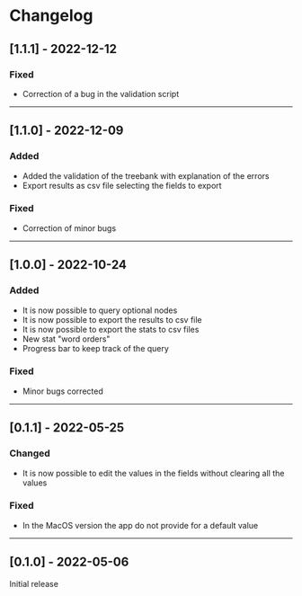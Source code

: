 # Changelog

## [1.1.1] - 2022-12-12

### Fixed

- Correction of a bug in the validation script

***

## [1.1.0] - 2022-12-09

### Added

- Added the validation of the treebank with explanation of the errors
- Export results as csv file selecting the fields to export

### Fixed

- Correction of minor bugs

***

## [1.0.0] - 2022-10-24

### Added

- It is now possible to query optional nodes
- It is now possible to export the results to csv file
- It is now possible to export the stats to csv files
- New stat "word orders"
- Progress bar to keep track of the query

### Fixed

- Minor bugs corrected

***

## [0.1.1] - 2022-05-25

### Changed

- It is now possible to edit the values in the fields without clearing all the values

### Fixed

- In the MacOS version the app do not provide for a default value

***

## [0.1.0] - 2022-05-06

Initial release
